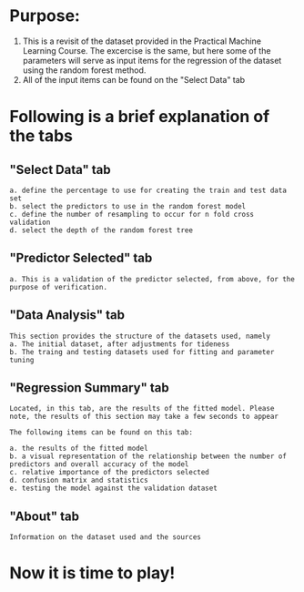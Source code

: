 # Purpose:
   
  1. This is a revisit of the dataset provided in the Practical Machine Learning Course. The excercise is the same, but here some of the parameters will serve as input items for the regression of the dataset using the random forest method.
  2. All of the input items can be found on the "Select Data" tab
  
# Following is a brief explanation of the tabs

## "Select Data" tab 
    a. define the percentage to use for creating the train and test data set
    b. select the predictors to use in the random forest model 
    c. define the number of resampling to occur for n fold cross validation
    d. select the depth of the random forest tree 

## "Predictor Selected" tab
    a. This is a validation of the predictor selected, from above, for the purpose of verification.

## "Data Analysis" tab
    This section provides the structure of the datasets used, namely
    a. The initial dataset, after adjustments for tideness
    b. The traing and testing datasets used for fitting and parameter tuning


## "Regression Summary" tab
    Located, in this tab, are the results of the fitted model. Please note, the results of this section may take a few seconds to appear
    
    The following items can be found on this tab:
    
    a. the results of the fitted model
    b. a visual representation of the relationship between the number of predictors and overall accuracy of the model
    c. relative importance of the predictors selected
    d. confusion matrix and statistics
    e. testing the model against the validation dataset


## "About" tab

    Information on the dataset used and the sources 
 
 
# Now it is time to play!
   